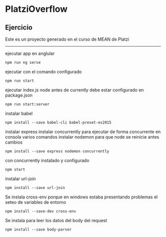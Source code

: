 # PlatziOverflow

## Ejercicio

Este es un proyecto generado en el curso de MEAN de Platzi

------

ejecutar app en anglular

`npm run ng serve`

ejecutar con el comando configurado

`npm run start`

ejecutar index.js node antes de currently
debe estar configurado en package.json

`npm run start:server`

instalar babel

`npm install --save babel-cli babel-preset-es2015`

instalar express
instalar concurrently para ejecutar de forma concurrente en consola varios comandos
instalar nodemon para que node se reinicie antes cambios

`npm install --save express nodemon concurrently`

con concurrently instalado y configurado

`npm start`

instalar url-join

`npm install --save url-join`

Se instala cross-env porque en windows estaba presentando problemas el seteo de variables de entorno

`npm install --save-dev cross-env`

Se instala para leer los datos del body del request

`npm install --save body-parser`
